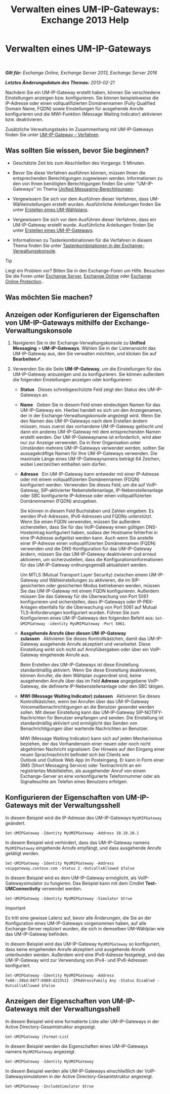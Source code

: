 ﻿---
title: 'Verwalten eines UM-IP-Gateways: Exchange 2013 Help'
TOCTitle: Verwalten eines UM-IP-Gateways
ms:assetid: 387e540f-8c59-42d2-a423-99fcf97e00aa
ms:mtpsurl: https://technet.microsoft.com/de-de/library/Aa997283(v=EXCHG.150)
ms:contentKeyID: 50475322
ms.date: 04/24/2018
mtps_version: v=EXCHG.150
f1_keywords:
- Microsoft.Exchange.Management.SnapIn.Esm.Servers.UnifiedMessaging.UMIPGatewayGeneralPropertyPageControl
ms.translationtype: HT
---

# Verwalten eines UM-IP-Gateways

 

_**Gilt für:** Exchange Online, Exchange Server 2013, Exchange Server 2016_

_**Letztes Änderungsdatum des Themas:** 2013-02-21_

Nachdem Sie ein UM-IP-Gateway erstellt haben, können Sie verschiedene Einstellungen anzeigen bzw. konfigurieren. Sie können beispielsweise die IP-Adresse oder einen vollqualifizierten Domänennamen (Fully Qualified Domain Name, FQDN) sowie Einstellungen für ausgehende Anrufe konfigurieren und die MWI-Funktion (Message Waiting Indicator) aktivieren bzw. deaktivieren.

Zusätzliche Verwaltungstasks im Zusammenhang mit UM-IP-Gateways finden Sie unter [UM-IP-Gateway – Verfahren](um-ip-gateway-procedures-exchange-2013-help.md).

## Was sollten Sie wissen, bevor Sie beginnen?

  - Geschätzte Zeit bis zum Abschließen des Vorgangs: 5 Minuten.

  - Bevor Sie diese Verfahren ausführen können, müssen Ihnen die entsprechenden Berechtigungen zugewiesen werden. Informationen zu den von Ihnen benötigten Berechtigungen finden Sie unter "UM-IP-Gateways" im Thema [Unified Messaging-Berechtigungen](unified-messaging-permissions-exchange-2013-help.md).

  - Vergewissern Sie sich vor dem Ausführen dieser Verfahren, dass UM-Wähleinstellungen erstellt wurden. Ausführliche Anleitungen finden Sie unter [Erstellen eines UM-Wählplans](create-a-um-dial-plan-exchange-2013-help.md).

  - Vergewissern Sie sich vor dem Ausführen dieser Verfahren, dass ein UM-IP-Gateway erstellt wurde. Ausführliche Anleitungen finden Sie unter [Erstellen eines UM-IP-Gateways](create-a-um-ip-gateway-exchange-2013-help.md).

  - Informationen zu Tastenkombinationen für die Verfahren in diesem Thema finden Sie unter [Tastenkombinationen in der Exchange-Verwaltungskonsole](keyboard-shortcuts-in-the-exchange-admin-center-exchange-online-protection-help.md).


> [!TIP]
> Liegt ein Problem vor? Bitten Sie in den Exchange-Foren um Hilfe. Besuchen Sie die Foren unter <A href="https://go.microsoft.com/fwlink/p/?linkid=60612">Exchange Server</A>, <A href="https://go.microsoft.com/fwlink/p/?linkid=267542">Exchange Online</A> oder <A href="https://go.microsoft.com/fwlink/p/?linkid=285351">Exchange Online Protection</A>..



## Was möchten Sie machen?

## Anzeigen oder Konfigurieren der Eigenschaften von UM-IP-Gateways mithilfe der Exchange-Verwaltungskonsole

1.  Navigieren Sie in der Exchange-Verwaltungskonsole zu **Unified Messaging** \> **UM-IP-Gateways**. Wählen Sie in der Listenansicht das UM-IP-Gateway aus, den Sie verwalten möchten, und klicken Sie auf **Bearbeiten**![Bearbeitungssymbol](images/Bb124582.6f53ccb2-1f13-4c02-bea0-30690e6ea71d(EXCHG.150).gif "Bearbeitungssymbol").

2.  Verwenden Sie die Seite **UM-IP-Gateway**, um die Einstellungen für das UM-IP-Gateway anzuzeigen und zu konfigurieren. Sie können außerdem die folgenden Einstellungen anzeigen oder konfigurieren:
    
      - **Status**   Dieses schreibgeschützte Feld zeigt den Status des UM-IP-Gateways an.
    
      - **Name**   Geben Sie in diesem Feld einen eindeutigen Namen für das UM-IP-Gateway ein. Hierbei handelt es sich um den Anzeigenamen, der in der Exchange-Verwaltungskonsole angezeigt wird. Wenn Sie den Namen des UM-IP-Gateways nach dem Erstellen ändern müssen, muss zuerst das vorhandene UM-IP-Gateway gelöscht und dann ein anderes UM-IP-Gateway mit dem entsprechenden Namen erstellt werden. Der UM-IP-Gatewayname ist erforderlich, wird aber nur zur Anzeige verwendet. Da in Ihrer Organisation unter Umständen mehrere UM-IP-Gateways verwendet werden, sollten Sie aussagekräftige Namen für Ihre UM-IP-Gateways verwenden. Die maximale Länge eines UM-IP-Gatewaynamens beträgt 64 Zeichen, wobei Leerzeichen enthalten sein dürfen.
    
      - **Adresse**   Ein UM-IP-Gateway kann entweder mit einer IP-Adresse oder mit einem vollqualifizierten Domänennamen (FDQN) konfiguriert werden. Verwenden Sie dieses Feld, um die auf VoIP-Gateway, SIP-aktivierter Nebenstellenanlage, IP-Nebenstellenanlage oder SBC konfigurierte IP-Adresse oder einen vollqualifizierten Domänennamen (FQDN) anzugeben.
        
        Sie können in diesem Feld Buchstaben und Zahlen eingeben. Es werden IPv4-Adressen, IPv6-Adressen und FQDNs unterstützt. Wenn Sie einen FQDN verwenden, müssen Sie außerdem sicherstellen, dass Sie für das VoIP-Gateway einen gültigen DNS-Hosteintrag konfiguriert haben, sodass der Hostname fehlerfrei in eine IP-Adresse aufgelöst werden kann. Auch wenn Sie anstelle einer IP-Adresse einen vollqualifizierten Domänennamen (FQDN) verwenden und die DNS-Konfiguration für das UM-IP-Gateway ändern, müssen Sie das UM-IP-Gateway deaktivieren und erneut aktivieren, um sicherzustellen, dass die Konfigurationsinformationen für das UM-IP-Gateway ordnungsgemäß aktualisiert werden.
        
        Um MTLS (Mutual Transport Layer Security) zwischen einem UM-IP-Gateway und Wähleinstellungen zu aktivieren, die im SIP-gesicherten oder gesicherten Modus betriebenen werden, müssen Sie das UM-IP-Gateway mit einem FQDN konfigurieren. Außerdem müssen Sie das Gateway für die Überwachung von Port 5061 konfigurieren und sicherstellen, dass IP-Gateways oder IP-PBX-Anlagen ebenfalls für die Überwachung von Port 5061 auf Mutual TLS-Anforderungen konfiguriert wurden. Führen Sie zum Konfigurieren eines UM-IP-Gateways den folgenden Befehl aus: `Set-UMIPGateway -identity MyUMIPGateway -Port 5061`.
    
      - **Ausgehende Anrufe über diesen UM-IP-Gateway zulassen**   Aktivieren Sie dieses Kontrollkästchen, damit das UM-IP-Gateway ausgehende Anrufe akzeptiert und verarbeitet. Diese Einstellung wirkt sich nicht auf Anrufübergaben oder über ein VoIP-Gateway eingehende Anrufe aus.
        
        Beim Erstellen des UM-IP-Gateways ist diese Einstellung standardmäßig aktiviert. Wenn Sie diese Einstellung deaktivieren, können Anrufer, die dem Wählplan zugeordnet sind, keine ausgehenden Anrufe über das im Feld **Adresse** angegebene VoIP-Gateway, die definierte IP-Nebenstellenanlage oder den SBC tätigen.
    
      - **MWI (Message Waiting Indicator) zulassen**   Aktivieren Sie dieses Kontrollkästchen, wenn bei Anrufen über das UM-IP-Gateway Voicemailbenachrichtigungen an die Benutzer gesendet werden sollen. Mit dieser Einstellung kann das UM-IP-Gateway SIP-NOTIFY-Nachrichten für Benutzer empfangen und senden. Die Einstellung ist standardmäßig aktiviert und ermöglicht das Senden von Benachrichtigungen über wartende Nachrichten an Benutzer.
        
        MWI (Message Waiting Indicator) kann sich auf jeden Mechanismus beziehen, der das Vorhandensein einer neuen oder noch nicht abgehörten Nachricht signalisiert. Der Hinweis auf den Eingang einer neuen Sprachnachricht befindet sich bei Clients wie Outlook und Outlook Web App im Posteingang. Er kann in Form einer SMS (Short Messaging Service) oder Textnachricht an ein registriertes Mobiltelefon, als ausgehender Anruf von einem Exchange-Server an eine vorkonfigurierte Telefonnummer oder als Signalleuchte am Telefon eines Benutzers erfolgen.

## Konfigurieren der Eigenschaften von UM-IP-Gateways mit der Verwaltungsshell

In diesem Beispiel wird die IP-Adresse des UM-IP-Gateways `MyUMIPGateway` geändert.

    Set-UMIPGateway -Identity MyUMIPGateway -Address 10.10.10.1

In diesem Beispiel wird verhindert, dass das UM-IP-Gateway namens `MyUMIPGateway` eingehende Anrufe empfängt, und dass ausgehende Anrufe getätigt werden.

    Set-UMIPGateway -Identity MyUMIPGateway -Address voipgateway.contoso.com -Status 2 -OutcallsAllowed $false

In diesem Beispiel wird es dem UM-IP-Gateway ermöglicht, als VoIP-Gatewaysimulator zu fungieren. Das Beispiel kann mit dem Cmdlet **Test-UMConnectivity** verwendet werden.

    Set-UMIPGateway -Identity MyUMIPGateway -Simulator $true


> [!IMPORTANT]
> Es tritt eine gewisse Latenz auf, bevor alle Änderungen, die Sie an der Konfiguration eines UM-IP-Gateways vorgenommen haben, auf alle Exchange-Server repliziert wurden, die sich in demselben UM-Wählplan wie das UM-IP-Gateway befinden.



In diesem Beispiel wird das UM-IP-Gateway `MyUMIPGateway` so konfiguriert, dass keine eingehenden Anrufe akzeptiert und ausgehende Anrufe unterbunden werden. Außerdem wird eine IPv6-Adresse festgelegt, und das UM-IP-Gateway wird zur Verwendung von IPv4- und IPv6-Adressen konfiguriert.

    Set-UMIPGateway -Identity MyUMIPGateway -Address fe80::39bd:88f7:6969:d223%11 -IPAddressFamily Any -Status Disabled -OutcallsAllowed $false

## Anzeigen der Eigenschaften von UM-IP-Gateways mit der Verwaltungsshell

In diesem Beispiel wird eine formatierte Liste aller UM-IP-Gateways in der Active Directory-Gesamtstruktur angezeigt.

    Get-UMIPGateway |Format-List

In diesem Beispiel werden die Eigenschaften eines UM-IP-Gateways namens `MyUMIPGateway` angezeigt.

    Get-UMIPGateway -Identity MyUMIPGateway

In diesem Beispiel werden alle UM-IP-Gateways einschließlich der VoIP-Gatewaysimulatoren in der Active Directory-Gesamtstruktur angezeigt.

    Get-UMIPGateway -IncludeSimulator $true

